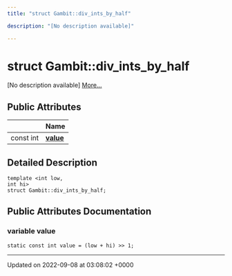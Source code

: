 ```yaml
---
title: "struct Gambit::div_ints_by_half"

description: "[No description available]"

---
```


# struct Gambit::div_ints_by_half



[No description available] [More...](#detailed-description)

## Public Attributes

|                | Name           |
| -------------- | -------------- |
| const int | **[value](/documentation/code/classes/structgambit_1_1div__ints__by__half/#variable-value)**  |

## Detailed Description

```
template <int low,
int hi>
struct Gambit::div_ints_by_half;
```

## Public Attributes Documentation

### variable value

```
static const int value = (low + hi) >> 1;
```


-------------------------------

Updated on 2022-09-08 at 03:08:02 +0000